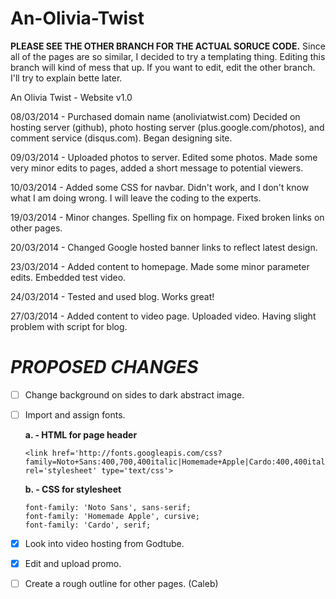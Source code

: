 An-Olivia-Twist
===============
**PLEASE SEE THE OTHER BRANCH FOR THE ACTUAL SORUCE CODE.** Since all of the pages are so similar, I decided to try a templating thing. Editing this branch will kind of mess that up. If you want to edit, edit the other branch. I'll try to explain bette later.

An Olivia Twist - Website v1.0

08/03/2014 - Purchased domain name (anoliviatwist.com) Decided on hosting server (github), 
photo hosting server (plus.google.com/photos), and comment service (disqus.com). Began designing site.

09/03/2014 - Uploaded photos to server. Edited some photos. Made some very minor edits to pages,
added a short message to potential viewers.

10/03/2014 - Added some CSS for navbar. Didn't work, and I don't know what I am doing wrong. I will leave the coding to the experts.

19/03/2014 - Minor changes. Spelling fix on hompage. Fixed broken links on other pages.

20/03/2014 - Changed Google hosted banner links to reflect latest design.

23/03/2014 - Added content to homepage. Made some minor parameter edits. Embedded test video.

24/03/2014 - Tested and used blog. Works great!

27/03/2014 - Added content to video page. Uploaded video. Having slight problem with script for blog.

***PROPOSED CHANGES***
======================
- [ ] Change background on sides to dark abstract image.

- [ ] Import and assign fonts.

  **a. - HTML for page header**
    
      <link href='http://fonts.googleapis.com/css?family=Noto+Sans:400,700,400italic|Homemade+Apple|Cardo:400,400italic' rel='stylesheet' type='text/css'>
    
  **b. - CSS for stylesheet**
    
      font-family: 'Noto Sans', sans-serif;
      font-family: 'Homemade Apple', cursive;
      font-family: 'Cardo', serif;
      
- [x] Look into video hosting from Godtube. 

- [x] Edit and upload promo.

- [ ] Create a rough outline for other pages. (Caleb)
